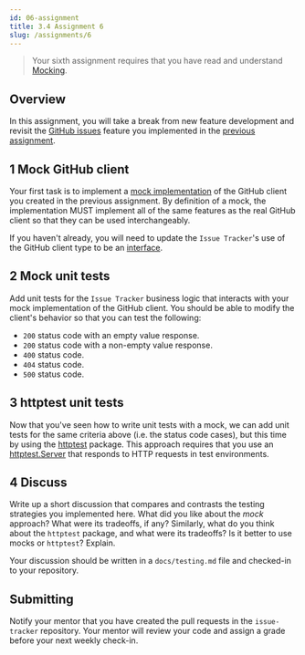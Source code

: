 ```yaml
---
id: 06-assignment
title: 3.4 Assignment 6
slug: /assignments/6
---
```


> Your sixth assignment requires that you have read and understand
> [Mocking](./06-lesson.md).

## Overview

In this assignment, you will take a break from new feature development and revisit
the [GitHub issues][1] feature you implemented in the [previous assignment](./05-assignment.md).

  [1]: https://docs.github.com/en/github/managing-your-work-on-github/about-issues

## 1 Mock GitHub client

Your first task is to implement a [mock implementation][2] of the GitHub client you created
in the previous assignment. By definition of a mock, the implementation MUST implement all
of the same features as the real GitHub client so that they can be used interchangeably.

If you haven't already, you will need to update the `Issue Tracker`'s use of the GitHub
client type to be an [interface][3].

  [2]: https://en.wikipedia.org/wiki/Mock_object
  [3]: https://gobyexample.com/interfaces

## 2 Mock unit tests

Add unit tests for the `Issue Tracker` business logic that interacts with your mock implementation
of the GitHub client. You should be able to modify the client's behavior so that you can test the
following:

* `200` status code with an empty value response.
* `200` status code with a non-empty value response.
* `400` status code.
* `404` status code.
* `500` status code.

## 3 httptest unit tests

Now that you've seen how to write unit tests with a mock, we can add unit tests for the same criteria
above (i.e. the status code cases), but this time by using the [httptest][4] package. This approach
requires that you use an [httptest.Server][5] that responds to HTTP requests in test environments.

  [4]: https://golang.org/pkg/net/http/httptest
  [5]: https://golang.org/pkg/net/http/httptest/#Server

## 4 Discuss

Write up a short discussion that compares and contrasts the testing strategies you implemented here.
What did you like about the *mock* approach? What were its tradeoffs, if any? Similarly, what do you think
about the `httptest` package, and what were its tradeoffs? Is it better to use mocks or `httptest`? Explain.

Your discussion should be written in a `docs/testing.md` file and checked-in to your repository.

## Submitting

Notify your mentor that you have created the pull requests in the `issue-tracker`
repository. Your mentor will review your code and assign a grade before your next
weekly check-in.

